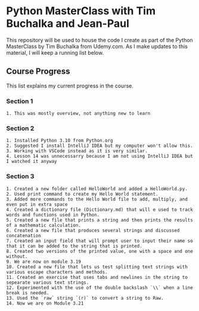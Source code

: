 # Python MasterClass with Tim Buchalka and Jean-Paul
This repository will be used to house the code I create as part of the Python MasterClass by Tim Buchalka from Udemy.com. As I make updates to this material, I will keep a running list below. 

## Course Progress
This list explains my current progress in the course. 
### Section 1
    1. This was mostly overview, not anything new to learn
### Section 2
    1. Installed Python 3.10 from Python.org
    2. Suggested I install IntelliJ IDEA but my computer won't allow this.
    3. Working with VSCode instead as it is very similar.
    4. Lesson 14 was unnecessarry because I am not using IntelliJ IDEA but I watched it anyway
### Section 3
    1. Created a new folder called HelloWorld and added a HelloWorld.py.
    2. Used print command to create my Hello World statement.
    3. Added more commands to the Hello World file to add, multiply, and even put in extra space
    4. Created a dictionary file (Dictionary.md) that will e used to track words and functions used in Python. 
    5. Created a new file that prints a string and then prints the results of a mathematic calculation.
    6. Created a new file that produces several strings and discussed concatenation
    7. Created an input field that will prompt user to input their name so that it can be added to the string that is printed.
    8. Created two versions of the printed value, one with a space and one without.
    9. We are now on module 3.19
    10. Created a new file that lets us test splitting text strings with various escape characters and methods. 
    11. Created an exercise that uses tabs and newlines in the string to sepearate various text strings.
    12. Experimented with the use of the double backslash `\\` when a line break is needed. 
    13. Used the `raw` string `(r)` to convert a string to Raw.
    14. Now we are on Module 3.21